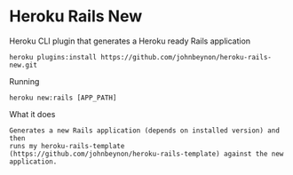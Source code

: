 Heroku Rails New
================

Heroku CLI plugin that generates a Heroku ready Rails application

    heroku plugins:install https://github.com/johnbeynon/heroku-rails-new.git

Running

    heroku new:rails [APP_PATH]

What it does

    Generates a new Rails application (depends on installed version) and then
    runs my heroku-rails-template
    (https://github.com/johnbeynon/heroku-rails-template) against the new
    application.

